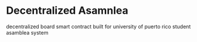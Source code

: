 # Decentralized Asamnlea
decentralized board smart contract built for university of puerto rico student asamblea system 
